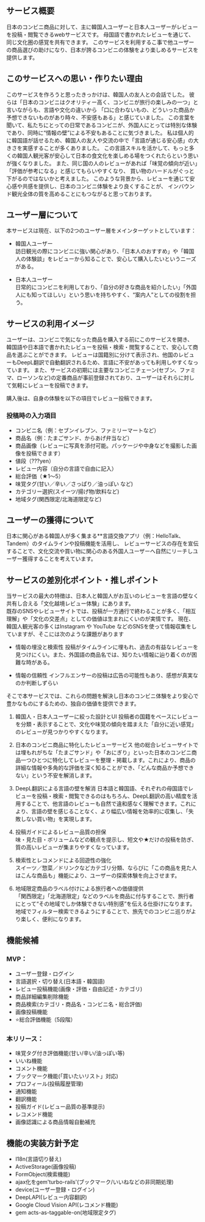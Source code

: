 ## サービス概要

日本のコンビニ商品に対して、主に韓国人ユーザーと日本人ユーザーがレビューを投稿・閲覧できるwebサービスです。
母国語で書かれたレビューを通じて、同じ文化圏の感覚を共有できます。
このサービスを利用するこ事で他ユーザーの商品選びの助けになり、日本が誇るコンビニの体験をより楽しめるサービスを提供します。

## このサービスへの思い・作りたい理由

このサービスを作ろうと思ったきっかけは、韓国人の友人との会話でした。
彼らは「日本のコンビニはクオリティー高く、コンビニが旅行の楽しみの一つ」と言いながらも、言語や文化の違いから
「口に合わないもの、どういった商品か予想できないものがあり時々、不安感もある」と感じていました。
この言葉を聞いて、私たちにとっての日常であるコンビニが、外国人にとっては特別な体験であり、同時に“情報の壁”による不安もあることに気づきました。
私は個人的に韓国語が話せるため、韓国人の友人や交流の中で「言語が通じる安心感」の大きさを実感することが多くありました。
この言語スキルを活かして、もっと多くの韓国人観光客が安心して日本の食文化を楽しめる場をつくれたらという思いが強くなりました。
また、同じ国の人のレビューがあれば「味覚の傾向が近い」「評価が参考になる」と感じてもらいやすくなり、
買い物のハードルがぐっと下がるのではないかと考えました。
このような背景から、レビューを通じて安心感や共感を提供し、日本のコンビニ体験をより良くすることが、
インバウンド観光全体の質を高めることにもつながると思っております。

## ユーザー層について

本サービスは現在、以下の2つのユーザー層をメインターゲットとしています：

- 韓国人ユーザー  
  訪日観光の際にコンビニに強い関心があり、「日本人のおすすめ」や「韓国人の体験談」をレビューから知ることで、安心して購入したいというニーズがある。

- 日本人ユーザー  
  日常的にコンビニを利用しており、「自分の好きな商品を紹介したい」「外国人にも知ってほしい」という思いを持ちやすく、“案内人”としての役割を担う。

## サービスの利用イメージ

ユーザーは、コンビニで気になった商品を購入する前にこのサービスを開き、
韓国語や日本語で書かれたレビューを投稿・検索・閲覧することで、安心して商品を選ぶことができます。
レビューは国籍別に分けて表示され、他国のレビューもDeepL翻訳で自動翻訳されるため、言語に不安があっても利用しやすくなっています。
また、サービスの初期には主要なコンビニチェーン(セブン、ファミマ、ローソンなど)の定番商品が事前登録されており、ユーザーはそれらに対して気軽にレビューを投稿できます。

購入後は、自身の体験を以下の項目でレビュー投稿できます。

### 投稿時の入力項目
 
- コンビニ名（例：セブンイレブン、ファミリーマートなど）
- 商品名（例：たまごサンド、からあげ弁当など）
- 商品画像（レビューに写真を添付可能。パッケージや中身などを撮影した画像を投稿できます）
- 値段（???yen）
- レビュー内容（自分の言語で自由に記入）
- 総合評価（★1〜5）
- 味覚タグ(甘い／辛い／さっぱり／油っぽい など)
- カテゴリー選択(スイーツ/揚げ物/飲料など)
- 地域タグ(関西限定/北海道限定など)

## ユーザーの獲得について

日本に関心がある韓国人が多く集まる**言語交換アプリ（例：HelloTalk、Tandem）のタイムラインや投稿機能を活用し、
レビューサービスの存在を宣伝することで、文化交流や買い物に関心のある外国人ユーザーへ自然にリーチしユーザー獲得することを考えています。

## サービスの差別化ポイント・推しポイント

当サービスの最大の特徴は、日本人と韓国人がお互いのレビューを言語の壁なく共有し合える「文化越境レビュー体験」にあります。  
既存のSNSやレビューサイトでは、投稿が一方通行で終わることが多く、「相互理解」や「文化の交差点」としての価値は生まれにくいのが実情です。 
現在、韓国人観光客の多くはInstagram や YouTube などのSNSを使って情報収集をしていますが、そこには次のような課題があります

- 情報の埋没と検索性
  投稿がタイムラインに埋もれ、過去の有益なレビューを見つけにくい。また、外国語の商品名では、知りたい情報に辿り着くのが困難な時がある。

- 情報の信頼性
  インフルエンサーの投稿は広告の可能性もあり、感想が真実なのか判断しずらい

そこで本サービスでは、これらの問題を解決し日本のコンビニ体験をより安心で豊かなものにするための、独自の価値を提供できます。

1. 韓国人・日本人ユーザーに絞った設計とUI
   投稿者の国籍をベースにレビューを分類・表示することで、文化や味覚の傾向を踏まえた「自分に近い感覚」のレビューが見つかりやすくなります。

2. 日本のコンビニ商品に特化したレビューサービス
   他の総合レビューサイトでは埋もれがちな「たまごサンド」や「おにぎり」といった日本のコンビニ商品一つひとつに特化してレビューを整理・掲載します。これにより、商品の詳細な情報や多角的な評価を深く知ることができ、「どんな商品か予想できない」という不安を解消します。

3. DeepL翻訳による言語の壁を解消
   日本語と韓国語、それぞれの母国語でレビューを投稿・検索・閲覧できるのはもちろん、DeepL翻訳の高い精度を活用することで、他言語のレビューも自然で違和感なく理解できます。これにより、言語の壁を感じることなく、より幅広い情報を効率的に収集し、「失敗しない買い物」を実現します。

4. 投稿ガイドによるレビュー品質の担保  
   味・見た目・ボリュームなどの観点を提示し、短文や★だけの投稿を防ぎ、質の高いレビューが集まりやすくなっています。

5. 検索性とレコメンドによる回遊性の強化  
   スイーツ／惣菜／ドリンクなどカテゴリ分類、ならびに「この商品を見た人はこんな商品も」機能により、ユーザーの探索体験を向上させます。

6. 地域限定商品のラベル付けによる旅行者への価値提供  
   「関西限定」「北海道限定」などのラベルを商品に付与することで、旅行者にとって“その地域でしか体験できない特別感”を伝える仕掛けになります。  
   地域でフィルター検索できるようにすることで、旅先でのコンビニ巡りがより楽しく、便利になります。

## 機能候補

### MVP：

- ユーザー登録・ログイン
- 言語選択・切り替え(日本語・韓国語)
- レビュー投稿機能(画像・評価・自由記述・カテゴリ)
- 商品詳細編集削除機能
- 商品検索(カテゴリ・商品名・コンビニ名・総合評価)
- 画像投稿機能
- ⭐️総合評価機能（5段階）

### 本リリース：

- 味覚タグ付き評価機能(甘い/辛い/油っぽい等)
- いいね機能
- コメント機能
- ブックマーク機能(「買いたいリスト」対応)
- プロフィール(投稿履歴管理)
- 通知機能
- 翻訳機能
- 投稿ガイド(レビュー品質の基準提示)
- レコメンド機能
- 画像認識による商品情報自動補充

## 機能の実装方針予定

- I18n(言語切り替え)
- ActiveStorage(画像投稿)
- FormObject(検索機能)
- ajax化をgem'turbo-rails'(ブックマーク/いいねなどの非同期処理)
- device(ユーザー登録・ログイン)
- DeepLAPI(レビュー内容翻訳)
- Google Cloud Vision API(レコメンド機能)
- gem acts-as-taggable-on(地域限定タグ)